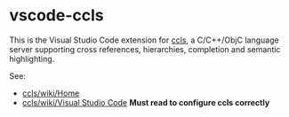 # vscode-ccls

This is the Visual Studio Code extension for [ccls](https://github.com/MaskRay/ccls),
a C/C++/ObjC language server supporting cross references, hierarchies, completion and semantic highlighting.

See:

* [ccls/wiki/Home](https://github.com/MaskRay/ccls/wiki/Home)
* [ccls/wiki/Visual Studio Code](https://github.com/MaskRay/ccls/wiki/Visual-Studio-Code) **Must read to configure ccls correctly**
